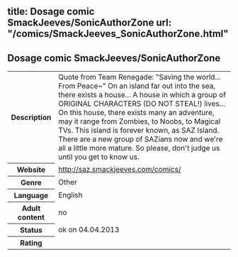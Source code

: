title: Dosage comic SmackJeeves/SonicAuthorZone
url: "/comics/SmackJeeves_SonicAuthorZone.html"
---
Dosage comic SmackJeeves/SonicAuthorZone
-----------------------------------------

<table class="comicinfo">
<tr>
<th>Description</th><td>Quote from Team Renegade: &quot;Saving the world... From Peace~&quot; On an island far out into the sea, there exists a house... A house in which a group of ORIGINAL CHARACTERS (DO NOT STEAL!) lives... On this house, there exists many an adventure, may it range from Zombies, to Noobs, to Magical TVs. This island is forever known, as SAZ Island. There are a new group of SAZians now and we're all a little more mature. So please, don't judge us until you get to know us.</td>
</tr>
<tr>
<th>Website</th><td><a href="http://saz.smackjeeves.com/comics/">http://saz.smackjeeves.com/comics/</a></td>
</tr>
<tr>
<th>Genre</th><td>Other</td>
</tr>
<tr>
<th>Language</th><td>English</td>
</tr>
<tr>
<th>Adult content</th><td>no</td>
</tr>
<tr>
<th>Status</th><td>ok on 04.04.2013</td>
</tr>
<tr>
<th>Rating</th><td><div class="g-plusone" data-size="standard" data-annotation="bubble"
 data-href="http://saz.smackjeeves.com/comics/"></div></td>
</tr>
</table>
<script type="text/javascript">
  (function() {
    var po = document.createElement('script'); po.type = 'text/javascript'; po.async = true;
    po.src = 'https://apis.google.com/js/plusone.js';
    var s = document.getElementsByTagName('script')[0]; s.parentNode.insertBefore(po, s);
  })();
</script>
